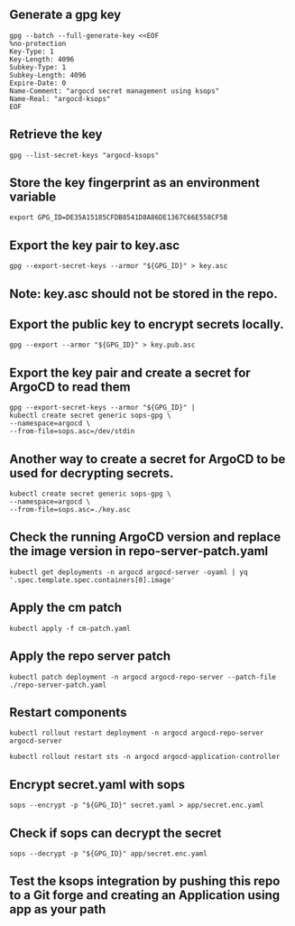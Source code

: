 ## Generate a gpg key

```
gpg --batch --full-generate-key <<EOF
%no-protection
Key-Type: 1
Key-Length: 4096
Subkey-Type: 1
Subkey-Length: 4096
Expire-Date: 0
Name-Comment: "argocd secret management using ksops"
Name-Real: "argocd-ksops"
EOF
```

## Retrieve the key

```
gpg --list-secret-keys "argocd-ksops"
```

## Store the key fingerprint as an environment variable

```
export GPG_ID=DE35A15185CFDB8541D8A86DE1367C66E558CF5B
```

## Export the key pair to key.asc

```
gpg --export-secret-keys --armor "${GPG_ID}" > key.asc
```

## Note: key.asc should not be stored in the repo.

## Export the public key to encrypt secrets locally.

```
gpg --export --armor "${GPG_ID}" > key.pub.asc
```

## Export the key pair and create a secret for ArgoCD to read them

```
gpg --export-secret-keys --armor "${GPG_ID}" |
kubectl create secret generic sops-gpg \
--namespace=argocd \
--from-file=sops.asc=/dev/stdin
```

## Another way to create a secret for ArgoCD to be used for decrypting secrets.

```
kubectl create secret generic sops-gpg \
--namespace=argocd \
--from-file=sops.asc=./key.asc
```

## Check the running ArgoCD version and replace the image version in repo-server-patch.yaml

```
kubectl get deployments -n argocd argocd-server -oyaml | yq '.spec.template.spec.containers[0].image'
```

## Apply the cm patch

```
kubectl apply -f cm-patch.yaml
```

## Apply the repo server patch

```
kubectl patch deployment -n argocd argocd-repo-server --patch-file ./repo-server-patch.yaml
```

## Restart components

```
kubectl rollout restart deployment -n argocd argocd-repo-server argocd-server

kubectl rollout restart sts -n argocd argocd-application-controller
```

## Encrypt secret.yaml with sops

```
sops --encrypt -p "${GPG_ID}" secret.yaml > app/secret.enc.yaml
```

## Check if sops can decrypt the secret

```
sops --decrypt -p "${GPG_ID}" app/secret.enc.yaml
```

## Test the ksops integration by pushing this repo to a Git forge and creating an Application using app as your path





